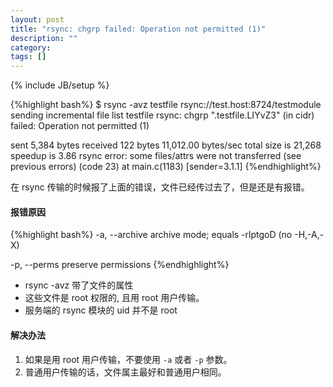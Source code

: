 ```yaml
---
layout: post
title: "rsync: chgrp failed: Operation not permitted (1)"
description: ""
category: 
tags: []
---
```

{% include JB/setup %}



{%highlight bash%}
$ rsync -avz testfile rsync://test.host:8724/testmodule
sending incremental file list
testfile
rsync: chgrp ".testfile.LIYvZ3" (in cidr) failed: Operation not permitted (1)

sent 5,384 bytes  received 122 bytes  11,012.00 bytes/sec
total size is 21,268  speedup is 3.86
rsync error: some files/attrs were not transferred (see previous errors) (code 23) at main.c(1183) [sender=3.1.1]
{%endhighlight%}

在 rsync 传输的时候报了上面的错误，文件已经传过去了，但是还是有报错。


#### 报错原因

{%highlight bash%}
-a, --archive               archive mode; equals -rlptgoD (no -H,-A,-X)

-p, --perms                 preserve permissions
{%endhighlight%}

* rsync -avz 带了文件的属性
* 这些文件是 root 权限的, 且用 root 用户传输。
* 服务端的 rsync 模块的 uid 并不是 root


#### 解决办法

1. 如果是用 root 用户传输，不要使用 `-a` 或者 `-p` 参数。
2. 普通用户传输的话，文件属主最好和普通用户相同。
